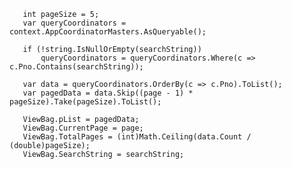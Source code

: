        int pageSize = 5;
       var queryCoordinators = context.AppCoordinatorMasters.AsQueryable();

       if (!string.IsNullOrEmpty(searchString))
           queryCoordinators = queryCoordinators.Where(c => c.Pno.Contains(searchString));

       var data = queryCoordinators.OrderBy(c => c.Pno).ToList();
       var pagedData = data.Skip((page - 1) * pageSize).Take(pageSize).ToList();

       ViewBag.pList = pagedData;
       ViewBag.CurrentPage = page;
       ViewBag.TotalPages = (int)Math.Ceiling(data.Count / (double)pageSize);
       ViewBag.SearchString = searchString;
